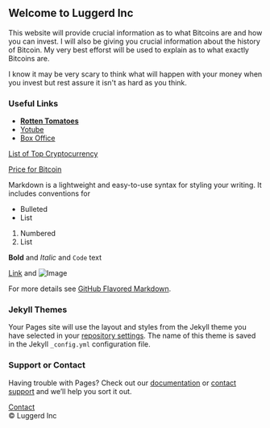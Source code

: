 ## Welcome to Luggerd Inc
This website will provide crucial information as to what Bitcoins are and how you can invest. I will also be giving you crucial information about the history of Bitcoin. My very best efforst will be used to explain as to what exactly Bitcoins are. 

I know it may be very scary to think what will happen with your money when you invest but rest assure it isn't as hard as you think.

### Useful Links
<ul>
        <li><a href="https://www.rottentomatoes.com/"><b>Rotten Tomatoes</b></a></li>
        <li><a href="https://www.youtube.com/JeremyJahns">Yotube</a></li>
        <li><a href="http://www.boxofficemojo.com/">Box Office</a></li>
      </ul>
      
<a href="cryptocurrency.md">List of Top Cryptocurrency</a>

<a href="gains.html">Price for Bitcoin</a>

Markdown is a lightweight and easy-to-use syntax for styling your writing. It includes conventions for

- Bulleted
- List

1. Numbered
2. List

**Bold** and _Italic_ and `Code` text

[Link](url) and ![Image](src)

For more details see [GitHub Flavored Markdown](https://guides.github.com/features/mastering-markdown/).

### Jekyll Themes

Your Pages site will use the layout and styles from the Jekyll theme you have selected in your [repository settings](https://github.com/luggerd/luggerd.github.io/settings). The name of this theme is saved in the Jekyll `_config.yml` configuration file.

### Support or Contact

Having trouble with Pages? Check out our [documentation](https://help.github.com/categories/github-pages-basics/) or [contact support](https://github.com/contact) and we’ll help you sort it out.

<div class="contact-btn"><a href="contact.md">Contact</a>
      </div>
      
<div class="navbar-text pull-left">
    &copy; Luggerd Inc
    </div>
